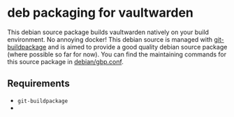 # deb packaging for vaultwarden

This debian source package builds vaultwarden natively on your build environment. No annoying docker! This debian source is managed with [git-buildpackage](https://wiki.debian.org/PackagingWithGit) and is aimed to provide a good quality debian source package (where possible so far for now). You can find the maintaining commands for this source package in [debian/gbp.conf](debian/gbp.conf).

## Requirements

- `git-buildpackage`
-
